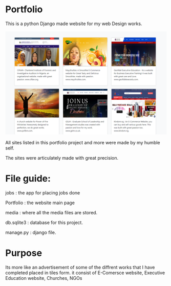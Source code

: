 # Portfolio
This is a python Django made website for my web Design works.

![](Portfoliopage.png)

All sites listed in this portfolio project and more were made by my humble self.

The sites were articulately made with great precision.

# File guide:
jobs : the app for placing jobs done 

Portfolio : the website main page

media : where all the media files are stored.

db.sqlite3 : database for this project.

manage.py : django file.
 
# Purpose
Its more like an advertisement of some of the diffrent works that I have completed placed in tiles form. 
it consist of E-Comersce website, Executive Education website, Churches, NGOs
